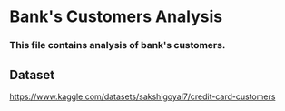 # Bank's Customers Analysis

### This file contains analysis of bank's customers.

## Dataset
https://www.kaggle.com/datasets/sakshigoyal7/credit-card-customers
